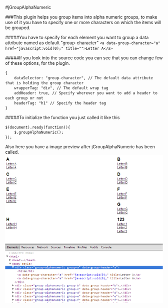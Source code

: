 #jGroupAlphaNumeric

###This plugin helps you group items into alpha numeric groups, to make use of it you have to specify one or more characters on which the items will be grouped. 


#####You have to specify for each element you want to group a data attribute named as default "group-character"
`<a data-group-character="a" href="javascript:void(0);" title="">Letter A</a>`

#####If you look into the source code you can see that you can change few of these options, for the plugin.

    {
        dataSelector: "group-character", // The default data attribute that is holding the group character
        wrapperTag: "div", // The default wrap tag
        addHeader: true, // Specify wherever you want to add a header to each group or not
        headerTag: "h1" // Specify the header tag
    }

#####To initialize the function you just called it like this

    $(document).ready(function(){
		$.groupAlphaNumeric();
	});

Also here you have a image preview after jGroupAlphaNumeric has been called.
![Alt text](preview.png "Image preview")